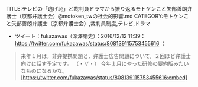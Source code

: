 TITLE:テレビの「逃げ恥」と裁判員ドラマから振り返るモトケンこと矢部善朗弁護士（京都弁護士会）@motoken_twの社会的影響.md
CATEGORY:モトケンこと矢部善朗弁護士（京都弁護士会）,裁判員制度,テレビ,ドラマ



* ツイート：fukazawas（深澤諭史）：2016/12/12 11:39： https://twitter.com/fukazawas/status/808139115753455616 ：  
> 来年１月は，非弁提携問題と，弁護士広告問題について，２回ほど弁護士向けに話す予定です。
>（・∀・）
>今年１月にやった研修の要約版みたいなものになるかな。  
[https://twitter.com/fukazawas/status/808139115753455616:embed]
